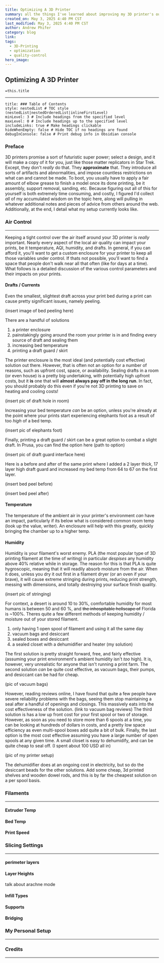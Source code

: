 ```yaml
---
title: Optimizing A 3D Printer
summary: all the things I've learned about improving my 3D printer's output
created_on: May 3, 2025 4:40 PM CST
last_modified: May 3, 2025 4:40 PM CST
author: Andrew Phifer
category: blog
link: 
tags:
  - 3D-Printing
  - optimization
  - quality-control
hero_image:
---
```


## Optimizing A 3D Printer

`=this.title`

---

```table-of-contents
title: ### Table of Contents
style: nestedList # TOC style (nestedList|nestedOrderedList|inlineFirstLevel)
minLevel: 3 # Include headings from the specified level
maxLevel: 0 # Include headings up to the specified level
includeLinks: true # Make headings clickable
hideWhenEmpty: false # Hide TOC if no headings are found
debugInConsole: false # Print debug info in Obsidian console
```


### Preface

3D printers promise a sort of futuristic super power; select a design, and it will make a copy of it for you, just like those matter replicators in Star Trek.  Except, they don't *really* do that.  They **approximate** that.  They introduce all sorts of artifacts and abnormalities, and impose countless restrictions on what can and cannot be made.  To boot, you usually have to apply a fair amount of elbow grease to finish a model once its done printing, be it assembly, support removal, sanding, etc.  Because figuring out all  of this for yourself is both extremely time consuming, and costly, I figured I'd collect *all* of my accumulated wisdom on the topic here, along will pulling in whatever additional notes and pieces of advice from others around the web.  Additionally, at the end, I detail what my setup currently looks like.


### Air Control

---
Keeping a tight control over the air itself around your 3D printer is *really* important.  Nearly every aspect of the local air quality can impact your prints, be it temperature, AQI, humidity, and drafts.  In general, if you can afford it, you'll want to get a custom enclosure for your printer to keep all those variables under control.  If thats not possible, you'll want to find a space that people don't walk near all that often (like for days at a time).  What follows is a detailed discussion of the various control parameters and their impacts on your prints.

#### Drafts / Currents
Even the smallest, slightest draft across your print bed during a print can cause pretty significant issues, namely peeling.  

(insert image of bed peeling here)

There are a handful of solutions
1. a printer enclosure
2. painstakingly going around the room your printer is in and finding every source of draft and sealing them
3. increasing bed temperature
4. printing a draft guard / skirt

The printer enclosure is the most ideal (and potentially cost effective) solution out there.  However, that is often not an option for a number of reasons, such as upfront cost, space, or availability.  Sealing drafts in a room (or even house) is a pretty big undertaking, with potentially high upfront costs, but it **is** one that will **almost always pay off in the long run**.  In fact, you should probably do this even if you're not 3D printing to save on heating and cooling costs!  

(insert pic of draft hole in room)

Increasing your bed temperature *can* be an option, unless you're already at the point where your prints start experiencing elephants foot as a result of too *high* of a bed temp.

(insert pic of elephants foot)

Finally, printing a draft guard / skirt can be a great option to combat a slight draft.  In Prusa, you can find the option here (path to option)

(insert pic of draft guard interface here)

Here is a before and after of the same print where I added a 2 layer thick, 17 layer high draft guard and increased my bed temp from 64 to 67 on the first layer.  

(insert bed peel before)

(insert bed peel after)

#### Temperature

The temperature of the ambient air in your printer's environment *can* have an impact, particularly if its below what is considered common room temp (look up the value, writer).  An enclosure will help with this greatly, quickly bringing the chamber up to a higher temp.  

#### Humidity

Humidity is your filament's worst enemy.  PLA (the most popular type of 3D printing filament at the time of writing) in particular *despises* any humidity above 40% relative while in storage.  The reason for this is that PLA is quite hygroscopic, meaning that it will readily absorb moisture from the air.  When it does, unless you dry it out first in a filament dryer (or an oven if your brave), it will cause extreme stringing during prints, reducing print strength, messing with dimensions, and totally destroying your surface finish quality.

(insert pic of stringing)

For context, a desert is around 10 to 30%, comfortable humidity for most humans is between 50 and 60 %, and ~~the inhospitable hellscape of~~ Florida is ~100%.  Theres quite a few different methods of keeping humidity / moisture out of your stored filament.  

1. only having 1 open spool of filament and using it all the same day
2. vacuum bags and desiccant 
3. sealed boxes and desiccant
4. a sealed closet with a dehumidifier and heater (my solution)

The first solution is pretty straight forward, free, and fairly effective (assuming your print environment's ambient humidity isn't *too* high).  It is, however, very unrealistic for anyone that isn't running a print farm.  The second solution *can* be quite cost effective, as vacuum bags, their pumps, and desiccant can be had for cheap.  

(pic of vacuum bags)

However, reading reviews online, I have found that quite a few people have severe reliability problems with the bags, seeing them stop maintaining a seal after a handful of openings and closings.  This massively eats into the cost effectiveness of the solution.  (link to vacuum bag reviews)  The third solution is has a low up front cost for your first spool or two of storage.  However, as soon as you need to store more than 6 spools at a time, you can be looking at hundreds of dollars in costs, and a pretty low space efficiency as even multi-spool boxes add quite a bit of bulk.  Finally, the last option is the most cost effective assuming you have a large number of open spools at any given time.  A small closet is easy to dehumidify, and can be quite cheap to seal off.  (I spent about 100 USD all in)  

(pic of my printer setup)

The dehumidifier does at an ongoing cost in electricity, but so do the desiccant beads for the other solutions.  Add some cheap, 3d printed shelves and wooden dowel rods, and this is by far the cheapest solution on a per spool basis.


### Filaments

---

#### Extruder Temp

#### Bed Temp

#### Print Speed


### Slicing Settings

---

#### perimeter layers

#### Layer Heights
talk about arachne mode

#### Infill Types

#### Supports

#### Bridging


### My Personal Setup

---



### Credits 

---
